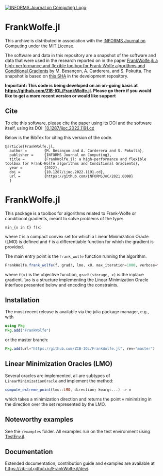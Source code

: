 [![INFORMS Journal on Computing Logo](https://INFORMSJoC.github.io/logos/INFORMS_Journal_on_Computing_Header.jpg)](https://pubsonline.informs.org/journal/ijoc)

# FrankWolfe.jl

This archive is distributed in association with the [INFORMS Journal on
Computing](https://pubsonline.informs.org/journal/ijoc) under the [MIT License](LICENSE).

The software and data in this repository are a snapshot of the software and data
that were used in the research reported on in the paper 
[FrankWolfe.jl: a high-performance and flexible toolbox for Frank-Wolfe algorithms and Conditional Gradients](https://doi.org/10.1287/ijoc.2022.1191) by 
M. Besançon, A. Carderera, and S. Pokutta. The snapshot is based on 
[this SHA](https://github.com/ZIB-IOL/FrankWolfe.jl/commit/f8fbdf9e2074eb72c51aedb9018280bcd930f5f6) 
in the development repository. 

**Important: This code is being developed on an on-going basis at 
https://github.com/ZIB-IOL/FrankWolfe.jl. Please go there if you would like to
get a more recent version or would like support**

## Cite

To cite this software, please cite the [paper](https://doi.org/10.1287/ijoc.2022.1191) using its DOI and the software itself, using its DOI: [10.1287/ijoc.2022.1191.cd](https://doi.org/10.1287/ijoc.2022.1191.cd)

Below is the BibTex for citing this version of the code.

```
@article{FrankWolfe.jl,
  author =        {M. Besançon and A. Carderera and S. Pokutta},
  publisher =     {INFORMS Journal on Computing},
  title =         {FrankWolfe.jl: a high-performance and flexible toolbox for Frank-Wolfe algorithms and Conditional Gradients},
  year =          {2022},
  doi =           {10.1287/ijoc.2022.1191.cd},
  url =           {https://github.com/INFORMSJoC/2021.0098}
  }  
```

# FrankWolfe.jl

This package is a toolbox for algorithms related to Frank-Wolfe or conditional gradients,
meant to solve problems of the type:

```
min_{x in C} f(x)
```
where `C` is a compact convex set for which a Linear Minimization Oracle (LMO) is defined
and `f` is a differentiable function for which the gradient is provided.

The main entry point is the `frank_wolfe` function running the algorithm.

```julia
FrankWolfe.frank_wolfe(f, grad!, lmo, x0, max_iteration=1000, verbose=true)
```

where `f(x)` is the objective function, `grad!(storage, x)` is the inplace gradient.
`lmo` is a structure implementing the Linear Minimization Oracle interface presented below
and encoding the constraints.

## Installation

The most recent release is available via the julia package manager, e.g., with

```julia
using Pkg
Pkg.add("FrankWolfe")
```

or the master branch:

```julia
Pkg.add(url="https://github.com/ZIB-IOL/FrankWolfe.jl", rev="master")
```

## Linear Minimization Oracles (LMO)

Several oracles are implemented, all are subtypes of `LinearMinimizationOracle`
and implement the method:

```julia
compute_extreme_point(lmo::LMO, direction; kwargs...) -> v
```

which takes a minimization direction and returns the point `v` minimizing in the direction
over the set represented by the LMO.

## Noteworthy examples

See the `/examples` folder. All examples run on the test environment using [TestEnv.jl](https://github.com/JuliaTesting/TestEnv.jl).

## Documentation

Extended documentation, contribution guide and examples are available at https://zib-iol.github.io/FrankWolfe.jl/dev/.
